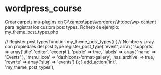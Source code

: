 ﻿# wordpress_course
Crear carpeta mu-plugins en C:\xampp\apps\wordpress\htdocs\wp-content para registrar los custom post types.
Fichero de ejemplo: my_theme_post_types.php

// Register post types
function my_theme_post_types() {
// Nombre y array con propiedaes del post type
	register_post_type( 'event',  array(
		'supports' => array('title', 'editor', 'excerpt'),
            	'public' => true,
            	'labels' => array(
                	'name' => 'Events'
            	),
            	'menu_icon' => 'dashicons-format-gallery',
		'has_archive' => true,
		'rewrite' => array('slug' => 'events')
        ));
}
add_action('init', 'my_theme_post_types');
